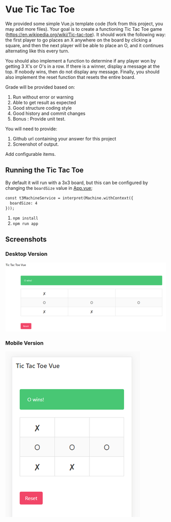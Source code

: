 # Vue Tic Tac Toe
We provided some simple Vue.js template code (fork from this project, you may add more files). Your goal is to create a functioning Tic Tac Toe game (https://en.wikipedia.org/wiki/Tic-tac-toe). It should work the following way: the first player to go places an X anywhere on the board by clicking a square, and then the next player will be able to place an O, and it continues alternating like this every turn. 

You should also implement a function to determine if any player won by getting 3 X's or O's in a row. If there is a winner, display a message at the top. If nobody wins, then do not display any message. Finally, you should also implement the reset function that resets the entire board. 

Grade will be provided based on:
1. Run without error or warning
2. Able to get result as expected
3. Good structure coding style
4. Good history and commit changes
5. Bonus : Provide unit test. 

You will need to provide:
1. Github url containing your answer for this project
2. Screenshot of output. 

Add configurable items.

## Running the Tic Tac Toe

By default it will run with a 3x3 board, but this can be configured by changing the `boardSize` value in [App.vue](src/vue-app/App.vue);

```
const t3MachineService = interpret(Machine.withContext({
  boardSize: 4
}));
```

1. `npm install`
2. `npm run app`

## Screenshots

### Desktop Version
![Desktop Version](./docs/desktop.png)

### Mobile Version
![Mobile Version](./docs/mobile.png)
